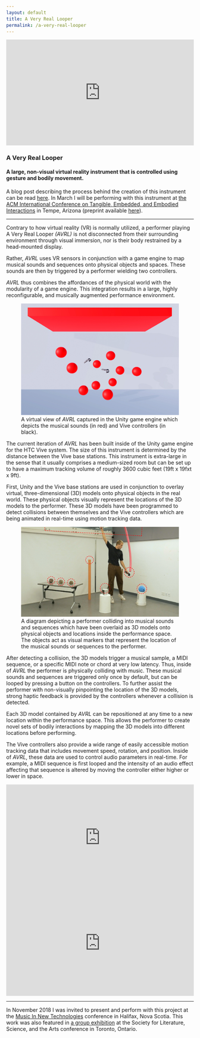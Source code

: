 ```yaml
---
layout: default
title: A Very Real Looper
permalink: /a-very-real-looper
---
```


<article class="project">

<div style="padding:56.25% 0 0 0;position:relative;" class="iframe"><iframe src="https://player.vimeo.com/video/288778622?title=0&byline=0&portrait=0" style="position:absolute;top:0;left:0;width:100%;height:100%;" frameborder="0" webkitallowfullscreen mozallowfullscreen allowfullscreen></iframe></div><script src="https://player.vimeo.com/api/player.js"></script>

### A Very Real Looper ### 

#### A large, non-visual virtual reality instrument that is controlled using gesture and bodily movement. ####

A blog post describing the process behind the creation of this instrument can be read [here](/a-very-real-looper-post). In March I will be performing with this instrument at [the ACM International Conference on Tangible, Embedded, and Embodied Interactions](http://www.tei-conf.org/) in Tempe, Arizona (preprint available [here](/assets/pdf/physically_colliding_with_music_TEI.pdf)).

---

Contrary to how virtual reality (VR) is normally utilized, a performer playing A Very Real Looper *(AVRL)* is not disconnected from their surrounding environment through visual immersion, nor is their body restrained by a head-mounted display.

Rather, *AVRL* uses VR sensors in conjunction with a game engine to map musical sounds and sequences onto physical objects and spaces. These sounds are then by triggered by a performer wielding two controllers.

*AVRL* thus combines the affordances of the physical world with the modularity of a game engine. This integration results in a large, highly reconfigurable, and musically augmented performance environment.

<html>
<figure class="caption-object"><img src="assets/img/projects/a-very-real-looper/spheres_controllers_final_1.jpg">
<figcaption>A virtual view of <i>AVRL</i> captured in the Unity game engine which depicts the musical sounds (in red) and Vive controllers (in black).</figcaption>
</figure>
</html>

The current iteration of *AVRL* has been built inside of the Unity game engine for the HTC Vive system. The size of this instrument is determined by the distance between the Vive base stations. This instrument is extra-large in the sense that it usually comprises a medium-sized room but can be set up to have a maximum tracking volume of roughly 3600 cubic feet (19ft x 19fxt x 9ft).


First, Unity and the Vive base stations are used in conjunction to overlay virtual, three-dimensional (3D) models onto physical objects in the real world. These physical objects visually represent the locations of the 3D models to the performer. These 3D models have been programmed to detect collisions between themselves and the Vive controllers which are being animated in real-time using motion tracking data. 

<html>
<figure class="caption-object"><img src="assets/img/projects/a-very-real-looper/jumping_spheres.jpg">
<figcaption>A diagram depicting a performer colliding into musical sounds and sequences which have been overlaid as 3D models onto physical objects and locations inside the performance space. The objects act as visual markers that represent the location of the musical sounds or sequences to the performer.</figcaption>
</figure>
</html>

After detecting a collision, the 3D models trigger a musical sample, a MIDI sequence, or a specific MIDI note or chord at very low latency. Thus, inside of *AVRL* the performer is physically colliding with music. These musical sounds and sequences are triggered only once by default, but can be looped by pressing a button on the controllers. To further assist the performer with non-visually pinpointing the location of the 3D models, strong haptic feedback is provided by the controllers whenever a collision is detected.

Each 3D model contained by *AVRL* can be repositioned at any time to a new location within the performance space. This allows the performer to create novel sets of bodily interactions by mapping the 3D models into different locations before performing.

The Vive controllers also provide a wide range of easily accessible motion tracking data that includes movement speed, rotation, and position. Inside of *AVRL*, these data are used to control audio parameters in real-time. For example, a MIDI sequence is first looped and the intensity of an audio effect affecting that sequence is altered by moving the controller either higher or lower in space.

<div style="padding:56.25% 0 0 0;position:relative;" class="iframe"><iframe src="https://player.vimeo.com/video/303631624?title=0&byline=0&portrait=0" style="position:absolute;top:0;left:0;width:100%;height:100%;" frameborder="0" webkitallowfullscreen mozallowfullscreen allowfullscreen></iframe></div><script src="https://player.vimeo.com/api/player.js"></script>

<div style="padding:56.25% 0 0 0;position:relative;" class="iframe"><iframe src="https://player.vimeo.com/video/294810067?title=0&byline=0&portrait=0" style="position:absolute;top:0;left:0;width:100%;height:100%;" frameborder="0" webkitallowfullscreen mozallowfullscreen allowfullscreen></iframe></div><script src="https://player.vimeo.com/api/player.js"></script>



---

In November 2018 I was invited to present and perform with this project at the [Music In New Technologies](http://mintconference.ca/) conference in Halifax, Nova Scotia. This work was also featured in [a group exhibition](https://belindakwan.com/files/multiplecontingencies_catalogue.pdf) at the Society for Literature, Science, and the Arts conference in Toronto, Ontario.

</article>